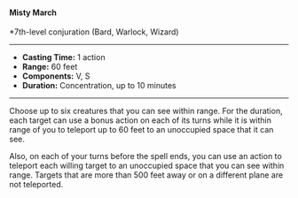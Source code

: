 #### Misty March
*7th-level conjuration (Bard, Warlock, Wizard)
___
- **Casting Time:** 1 action 
- **Range:** 60 feet 
- **Components:** V, S 
- **Duration:** Concentration, up to 10 minutes 
---
Choose up to six creatures that you can see within range. For the duration, each target can use a bonus action on each of its turns while it is within range of you to teleport up to 60 feet to an unoccupied space that it can see. 

Also, on each of your turns before the spell ends, you can use an action to teleport each willing target to an unoccupied space that you can see within range. Targets that are more than 500 feet away or on a different plane are not teleported.
